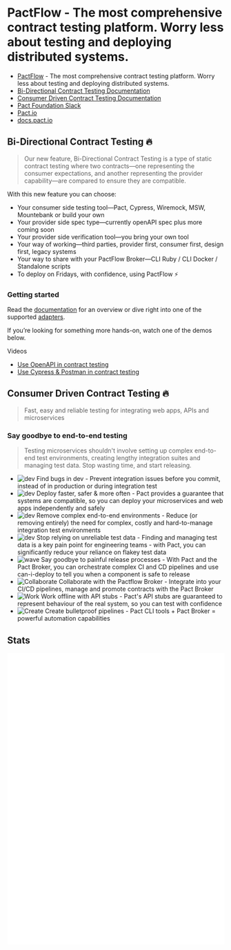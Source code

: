 # PactFlow - The most comprehensive contract testing platform. Worry less about testing and deploying distributed systems.

- [PactFlow](https://pactflow.io) - The most comprehensive contract testing platform. Worry less about testing and deploying distributed systems.
- [Bi-Directional Contract Testing Documentation](https://docs.pactflow.io/docs/bi-directional-contract-testing)
- [Consumer Driven Contract Testing Documentation](https://docs.pact.io/g)
- [Pact Foundation Slack](https://slack.pact.io/)
- [Pact.io](https://pact.io/)
- [docs.pact.io](https://docs.pact.io/)

## Bi-Directional Contract Testing 🔥

> Our new feature, Bi-Directional Contract Testing is a type of static contract testing where two contracts—one representing the consumer expectations, and another representing the provider capability—are compared to ensure they are compatible. 

With this new feature you can choose:

- Your consumer side testing tool—Pact, Cypress, Wiremock, MSW, Mountebank or build your own
- Your provider side spec type—currently openAPI spec plus more coming soon 
- Your provider side verification tool—you bring your own tool
- Your way of working—third parties, provider first, consumer first, design first, legacy systems 
- Your way to share with your PactFlow Broker—CLI Ruby / CLI Docker / Standalone scripts
- To deploy on Fridays, with confidence, using PactFlow ⚡️

### Getting started

Read the [documentation](https://docs.pactflow.io/docs/bi-directional-contract-testing) for an overview or dive right into one of the supported [adapters](https://docs.pactflow.io/docs/examples/). 

If you’re looking for something more hands-on, watch one of the demos below.

Videos

- [Use OpenAPI in contract testing](https://www.youtube.com/watch?v=a9K43CHSRM0)
- [Use Cypress & Postman in contract testing](https://www.youtube.com/watch?v=tl1PtesLJVI)

## Consumer Driven Contract Testing 🔥

> Fast, easy and reliable testing for integrating web apps, APIs and microservices

###  Say goodbye to end-to-end testing

> Testing microservices shouldn't involve setting up complex end-to-end test environments, creating lengthy integration suites and managing test data. Stop wasting time, and start releasing.

-  ![dev](https://raw.githubusercontent.com/pact-foundation/pact.io/master/pages/assets/img/icons/theme/devices/laptop-macbook.svg) Find bugs in dev - 
Prevent integration issues before you commit, instead of in production or during integration test
- ![dev](https://raw.githubusercontent.com/pact-foundation/pact.io/master/pages/assets/img/icons/theme/general/thunder-move.svg) Deploy faster, safer & more often - Pact provides a guarantee that systems are compatible, so you can deploy your microservices and web apps independently and safely
- ![dev](https://raw.githubusercontent.com/pact-foundation/pact.io/master/pages/assets/img/icons/theme/devices/server.svg) Remove complex end-to-end environments - Reduce (or removing entirely) the need for complex, costly and hard-to-manage integration test environments
- ![dev](https://raw.githubusercontent.com/pact-foundation/pact.io/master/pages/assets/img/icons/theme/files/deleted-file.svg) Stop relying on unreliable test data - Finding and managing test data is a key pain point for engineering teams - with Pact, you can significantly reduce your reliance on flakey test data
- ![wave](https://raw.githubusercontent.com/pact-foundation/pact.io/master/pages/assets/img/icons/theme/general/smile.svg) Say goodbye to painful release processes - With Pact and the Pact Broker, you can orchestrate complex CI and CD pipelines and use can-i-deploy to tell you when a component is safe to release
- ![Collaborate](https://raw.githubusercontent.com/pact-foundation/pact.io/master/pages/assets/img/icons/theme/communication/group.svg) Collaborate with the Pactflow Broker - Integrate into your CI/CD pipelines, manage and promote contracts with the Pact Broker
- ![Work](https://raw.githubusercontent.com/pact-foundation/pact.io/master/pages/assets/img/icons/theme/devices/router-1.svg) Work offline with API stubs - Pact's API stubs are guaranteed to represent behaviour of the real system, so you can test with confidence
- ![Create](https://raw.githubusercontent.com/pact-foundation/pact.io/master/pages/assets/img/icons/theme/code/option.svg) Create bulletproof pipelines - Pact CLI tools + Pact Broker = powerful automation capabilities

## Stats

![Metrics](https://github.com/pactflow/.github/blob/main/github-metrics.svg)
